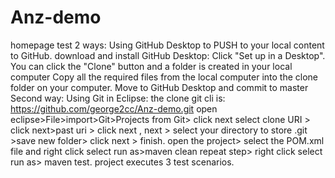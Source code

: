 # Anz-demo
homepage test
2 ways: Using GitHub Desktop to PUSH to your local content to GitHub.
download and install GitHub Desktop:
Click "Set up in a Desktop".
You can click the "Clone" button and a folder is created in your local computer
Copy all the required files from the local computer into the clone folder on your computer.
Move to GitHub Desktop and commit to master
Second way: Using Git in Eclipse:
the clone git cli is: https://github.com/george2cc/Anz-demo.git
open eclipse>File>import>Git>Projects from Git> click next
select clone URI > click next>past uri >
click next , next > select your directory to store .git >save new folder> click next > finish.
open the project> select the POM.xml file and right click select run as>maven clean
repeat step> right click select run as> maven test.
project executes 3 test scenarios.
